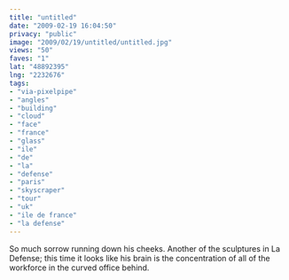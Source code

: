 ```yaml
---
title: "untitled"
date: "2009-02-19 16:04:50"
privacy: "public"
image: "2009/02/19/untitled/untitled.jpg"
views: "50"
faves: "1"
lat: "48892395"
lng: "2232676"
tags:
- "via-pixelpipe"
- "angles"
- "building"
- "cloud"
- "face"
- "france"
- "glass"
- "ile"
- "de"
- "la"
- "defense"
- "paris"
- "skyscraper"
- "tour"
- "uk"
- "ile de france"
- "la defense"
---
```

So much sorrow running down his cheeks. Another of the sculptures in La Defense; this time it looks like his brain is the concentration of all of the workforce in the curved office behind. <a href="/photos/2009/02/20/a-view-on-the-world"></a>
